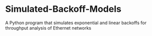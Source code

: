 # Simulated-Backoff-Models
A Python program that simulates exponential and linear backoffs for throughput analysis of Ethernet networks
